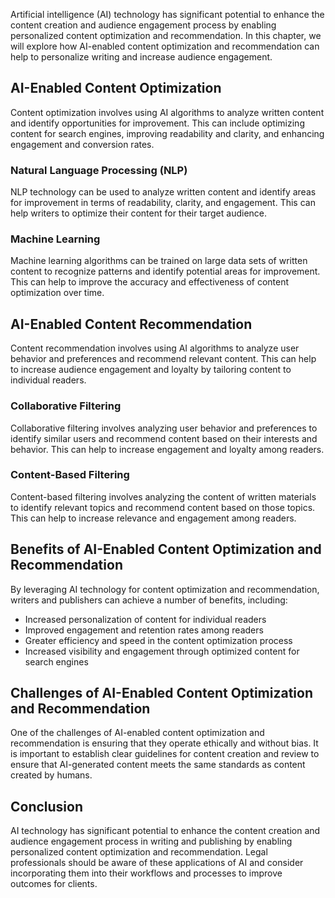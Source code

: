 
Artificial intelligence (AI) technology has significant potential to enhance the content creation and audience engagement process by enabling personalized content optimization and recommendation. In this chapter, we will explore how AI-enabled content optimization and recommendation can help to personalize writing and increase audience engagement.

AI-Enabled Content Optimization
-------------------------------

Content optimization involves using AI algorithms to analyze written content and identify opportunities for improvement. This can include optimizing content for search engines, improving readability and clarity, and enhancing engagement and conversion rates.

### Natural Language Processing (NLP)

NLP technology can be used to analyze written content and identify areas for improvement in terms of readability, clarity, and engagement. This can help writers to optimize their content for their target audience.

### Machine Learning

Machine learning algorithms can be trained on large data sets of written content to recognize patterns and identify potential areas for improvement. This can help to improve the accuracy and effectiveness of content optimization over time.

AI-Enabled Content Recommendation
---------------------------------

Content recommendation involves using AI algorithms to analyze user behavior and preferences and recommend relevant content. This can help to increase audience engagement and loyalty by tailoring content to individual readers.

### Collaborative Filtering

Collaborative filtering involves analyzing user behavior and preferences to identify similar users and recommend content based on their interests and behavior. This can help to increase engagement and loyalty among readers.

### Content-Based Filtering

Content-based filtering involves analyzing the content of written materials to identify relevant topics and recommend content based on those topics. This can help to increase relevance and engagement among readers.

Benefits of AI-Enabled Content Optimization and Recommendation
--------------------------------------------------------------

By leveraging AI technology for content optimization and recommendation, writers and publishers can achieve a number of benefits, including:

* Increased personalization of content for individual readers
* Improved engagement and retention rates among readers
* Greater efficiency and speed in the content optimization process
* Increased visibility and engagement through optimized content for search engines

Challenges of AI-Enabled Content Optimization and Recommendation
----------------------------------------------------------------

One of the challenges of AI-enabled content optimization and recommendation is ensuring that they operate ethically and without bias. It is important to establish clear guidelines for content creation and review to ensure that AI-generated content meets the same standards as content created by humans.

Conclusion
----------

AI technology has significant potential to enhance the content creation and audience engagement process in writing and publishing by enabling personalized content optimization and recommendation. Legal professionals should be aware of these applications of AI and consider incorporating them into their workflows and processes to improve outcomes for clients.
